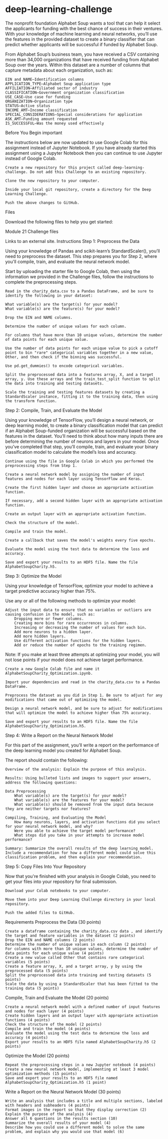 # deep-learning-challenge


The nonprofit foundation Alphabet Soup wants a tool that can help it select the applicants for funding with the best chance of success in their ventures. With your knowledge of machine learning and neural networks, you’ll use the features in the provided dataset to create a binary classifier that can predict whether applicants will be successful if funded by Alphabet Soup.

From Alphabet Soup’s business team, you have received a CSV containing more than 34,000 organizations that have received funding from Alphabet Soup over the years. Within this dataset are a number of columns that capture metadata about each organization, such as:

    EIN and NAME—Identification columns
    APPLICATION_TYPE—Alphabet Soup application type
    AFFILIATION—Affiliated sector of industry
    CLASSIFICATION—Government organization classification
    USE_CASE—Use case for funding
    ORGANIZATION—Organization type
    STATUS—Active status
    INCOME_AMT—Income classification
    SPECIAL_CONSIDERATIONS—Special considerations for application
    ASK_AMT—Funding amount requested
    IS_SUCCESSFUL—Was the money used effectively

Before You Begin
important

The instructions below are now updated to use Google Colab for this assignment instead of Jupyter Notebook. If you have already started this assignment using a Jupyter Notebook then you can continue to use Jupyter instead of Google Colab.

    Create a new repository for this project called deep-learning-challenge. Do not add this Challenge to an existing repository.

    Clone the new repository to your computer.

    Inside your local git repository, create a directory for the Deep Learning Challenge.

    Push the above changes to GitHub.

Files

Download the following files to help you get started:

Module 21 Challenge files

Links to an external site.
Instructions
Step 1: Preprocess the Data

Using your knowledge of Pandas and scikit-learn’s StandardScaler(), you’ll need to preprocess the dataset. This step prepares you for Step 2, where you'll compile, train, and evaluate the neural network model.

Start by uploading the starter file to Google Colab, then using the information we provided in the Challenge files, follow the instructions to complete the preprocessing steps.

    Read in the charity_data.csv to a Pandas DataFrame, and be sure to identify the following in your dataset:

    What variable(s) are the target(s) for your model?
    What variable(s) are the feature(s) for your model?

    Drop the EIN and NAME columns.

    Determine the number of unique values for each column.

    For columns that have more than 10 unique values, determine the number of data points for each unique value.

    Use the number of data points for each unique value to pick a cutoff point to bin "rare" categorical variables together in a new value, Other, and then check if the binning was successful.

    Use pd.get_dummies() to encode categorical variables.

    Split the preprocessed data into a features array, X, and a target array, y. Use these arrays and the train_test_split function to split the data into training and testing datasets.

    Scale the training and testing features datasets by creating a StandardScaler instance, fitting it to the training data, then using the transform function.

Step 2: Compile, Train, and Evaluate the Model

Using your knowledge of TensorFlow, you’ll design a neural network, or deep learning model, to create a binary classification model that can predict if an Alphabet Soup-funded organization will be successful based on the features in the dataset. You’ll need to think about how many inputs there are before determining the number of neurons and layers in your model. Once you’ve completed that step, you’ll compile, train, and evaluate your binary classification model to calculate the model’s loss and accuracy.

    Continue using the file in Google Colab in which you performed the preprocessing steps from Step 1.

    Create a neural network model by assigning the number of input features and nodes for each layer using TensorFlow and Keras.

    Create the first hidden layer and choose an appropriate activation function.

    If necessary, add a second hidden layer with an appropriate activation function.

    Create an output layer with an appropriate activation function.

    Check the structure of the model.

    Compile and train the model.

    Create a callback that saves the model's weights every five epochs.

    Evaluate the model using the test data to determine the loss and accuracy.

    Save and export your results to an HDF5 file. Name the file AlphabetSoupCharity.h5.

Step 3: Optimize the Model

Using your knowledge of TensorFlow, optimize your model to achieve a target predictive accuracy higher than 75%.

Use any or all of the following methods to optimize your model:

    Adjust the input data to ensure that no variables or outliers are causing confusion in the model, such as:
        Dropping more or fewer columns.
        Creating more bins for rare occurrences in columns.
        Increasing or decreasing the number of values for each bin.
        Add more neurons to a hidden layer.
        Add more hidden layers.
        Use different activation functions for the hidden layers.
        Add or reduce the number of epochs to the training regimen.

Note: If you make at least three attempts at optimizing your model, you will not lose points if your model does not achieve target performance.

    Create a new Google Colab file and name it AlphabetSoupCharity_Optimization.ipynb.

    Import your dependencies and read in the charity_data.csv to a Pandas DataFrame.

    Preprocess the dataset as you did in Step 1. Be sure to adjust for any modifications that came out of optimizing the model.

    Design a neural network model, and be sure to adjust for modifications that will optimize the model to achieve higher than 75% accuracy.

    Save and export your results to an HDF5 file. Name the file AlphabetSoupCharity_Optimization.h5.

Step 4: Write a Report on the Neural Network Model

For this part of the assignment, you’ll write a report on the performance of the deep learning model you created for Alphabet Soup.

The report should contain the following:

    Overview of the analysis: Explain the purpose of this analysis.

    Results: Using bulleted lists and images to support your answers, address the following questions:

    Data Preprocessing
        What variable(s) are the target(s) for your model?
        What variable(s) are the features for your model?
        What variable(s) should be removed from the input data because they are neither targets nor features?

    Compiling, Training, and Evaluating the Model
        How many neurons, layers, and activation functions did you select for your neural network model, and why?
        Were you able to achieve the target model performance?
        What steps did you take in your attempts to increase model performance?

    Summary: Summarize the overall results of the deep learning model. Include a recommendation for how a different model could solve this classification problem, and then explain your recommendation.

Step 5: Copy Files Into Your Repository

Now that you're finished with your analysis in Google Colab, you need to get your files into your repository for final submission.

    Download your Colab notebooks to your computer.

    Move them into your Deep Learning Challenge directory in your local repository.

    Push the added files to GitHub.

Requirements
Preprocess the Data (30 points)

    Create a dataframe containing the charity_data.csv data , and identify the target and feature variables in the dataset (2 points)
    Drop the EIN and NAME columns (2 points)
    Determine the number of unique values in each column (2 points)
    For columns with more than 10 unique values, determine the number of data points for each unique value (4 points)
    Create a new value called Other that contains rare categorical variables (5 points)
    Create a feature array, X, and a target array, y by using the preprocessed data (5 points)
    Split the preprocessed data into training and testing datasets (5 points)
    Scale the data by using a StandardScaler that has been fitted to the training data (5 points)

Compile, Train and Evaluate the Model (20 points)

    Create a neural network model with a defined number of input features and nodes for each layer (4 points)
    Create hidden layers and an output layer with appropriate activation functions (4 points)
    Check the structure of the model (2 points)
    Compile and train the model (4 points)
    Evaluate the model using the test data to determine the loss and accuracy (4 points)
    Export your results to an HDF5 file named AlphabetSoupCharity.h5 (2 points)

Optimize the Model (20 points)

    Repeat the preprocessing steps in a new Jupyter notebook (4 points)
    Create a new neural network model, implementing at least 3 model optimization methods (15 points)
    Save and export your results to an HDF5 file named AlphabetSoupCharity_Optimization.h5 (1 point)

Write a Report on the Neural Network Model (30 points)

    Write an analysis that includes a title and multiple sections, labeled with headers and subheaders (4 points)
    Format images in the report so that they display correction (2)
    Explain the purpose of the analysis (4)
    Answer all 6 questions in the results section (10)
    Summarize the overall results of your model (4)
    Describe how you could use a different model to solve the same problem, and explain why you would use that model (6)
